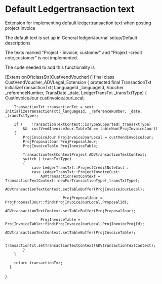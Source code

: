 # Default Ledgertransaction text
Extension for implementing default ledgertransaction text when posting project invoice

The default text is set up in General ledger/Journal setup/Default descriptions

The texts marked "Project - invoice, customer" and "Projext -credit note,customer" is not implemented.

The code needed to add this functionality is


[ExtensionOf(classStr(CustVendVoucher))]
final class CustVendVoucher_ADVLegal_Extension
{
    protected final TransactionTxt initializeTransactionTxt(
        LanguageId _languageId,
        Voucher _referenceNumber,
        TransDate _date,
        LedgerTransTxt _transTxtType)
    {
        CustInvoiceJour custInvoiceJourLocal;

        TransactionTxt transactionTxt = next initializeTransactionTxt(_languageId, _referenceNumber, _date, _transTxtType);

        if (    TransactionTextContext::isTypeSupported(_transTxtType)
            &&  custVendInvoiceJour.TableId == tableNum(ProjInvoiceJour))
        {
            ProjInvoiceJour ProjInvoiceJourLocal = custVendInvoiceJour;
            ProjProposalJour ProjProposalJour;
            ProjInvoiceTable ProjInvoiceTable;

            TransactionTextContextProject ADVtransactionTextContext;
            switch (_transTxtType)
            {
                case LedgerTransTxt::ProjectCreditNoteCust :
                case LedgerTransTxt::ProjectInvoiceCust:
                    ADVtransactionTextContext = TransactionTextContext::newForTransactionType(_transTxtType);
                    ADVtransactionTextContext.setTableBuffer(ProjInvoiceJourLocal);
                    
					          ProjProposalJour = ProjProposalJour::find(ProjInvoiceJourLocal.ProposalId);
                    ADVtransactionTextContext.setTableBuffer(ProjProposalJour);

                    ProjInvoiceTable = ProjInvoiceTable::find(ProjInvoiceJourLocal.ProjInvoiceProjId);
                    ADVtransactionTextContext.setTableBuffer(ProjInvoiceTable);

                    transactionTxt.setTransactionTextContext(ADVtransactionTextContext);
            }
        }

        return transactionTxt;
	  }

}

